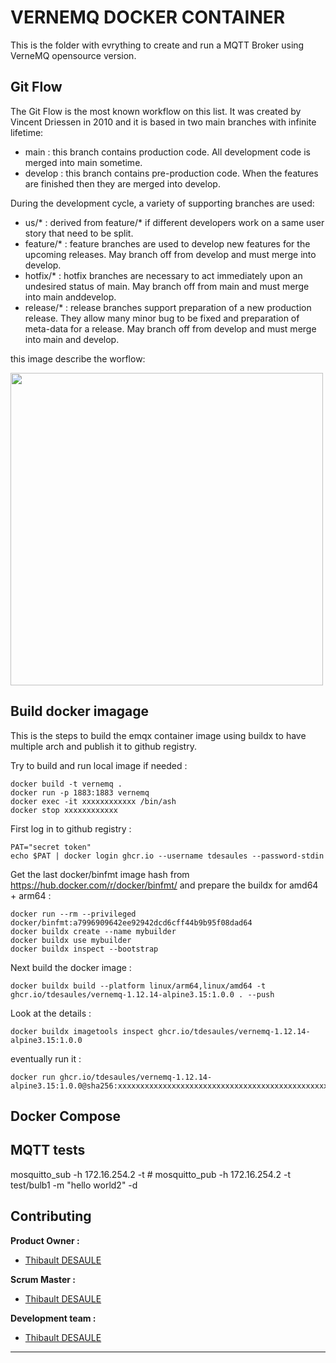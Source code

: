 # VERNEMQ DOCKER CONTAINER

This is the folder with evrything to create and run a MQTT Broker using VerneMQ opensource version.

## Git Flow 

The Git Flow is the most known workflow on this list. It was created by Vincent Driessen in 2010 and it is based in two main branches with infinite lifetime:
- main : this branch contains production code. All development code is merged into main sometime.
- develop : this branch contains pre-production code. When the features are finished then they are merged into develop.

During the development cycle, a variety of supporting branches are used:
- us/* : derived from feature/* if different developers work on a same user story that need to be split.
- feature/* : feature branches are used to develop new features for the upcoming releases. May branch off from develop and must merge into develop.
- hotfix/* : hotfix branches are necessary to act immediately upon an undesired status of main. May branch off from main and must merge into main anddevelop.
- release/* : release branches support preparation of a new production release. They allow many minor bug to be fixed and preparation of meta-data for a release. May branch off from develop and must merge into main and develop.

this image describe the worflow:

<img src="https://git-flow.readthedocs.io/fr/latest/_images/gitflow.png" width="500">

## Build docker imagage

This is the steps to build the emqx container image using buildx to have multiple arch and publish it to github registry.

Try to build and run local image if needed : 

```shell
docker build -t vernemq .
docker run -p 1883:1883 vernemq
docker exec -it xxxxxxxxxxxx /bin/ash
docker stop xxxxxxxxxxxx
```

First log in to github registry :

```shell
PAT="secret token"
echo $PAT | docker login ghcr.io --username tdesaules --password-stdin
```

Get the last docker/binfmt image hash from https://hub.docker.com/r/docker/binfmt/ and prepare the buildx for amd64 + arm64 :

```shell
docker run --rm --privileged docker/binfmt:a7996909642ee92942dcd6cff44b9b95f08dad64
docker buildx create --name mybuilder
docker buildx use mybuilder
docker buildx inspect --bootstrap
```

Next build the docker image :

```shell
docker buildx build --platform linux/arm64,linux/amd64 -t ghcr.io/tdesaules/vernemq-1.12.14-alpine3.15:1.0.0 . --push
```

Look at the details : 

```shell
docker buildx imagetools inspect ghcr.io/tdesaules/vernemq-1.12.14-alpine3.15:1.0.0
```

eventually run it :

```shell
docker run ghcr.io/tdesaules/vernemq-1.12.14-alpine3.15:1.0.0@sha256:xxxxxxxxxxxxxxxxxxxxxxxxxxxxxxxxxxxxxxxxxxxxxxxxxxxxx
```

## Docker Compose


## MQTT tests 

mosquitto_sub -h 172.16.254.2 -t \#
mosquitto_pub -h 172.16.254.2 -t test/bulb1 -m "hello world2" -d

## Contributing

**Product Owner :**
- [Thibault DESAULE](mailto:thibault@desaules.me)

**Scrum Master :**
- [Thibault DESAULE](mailto:thibault@desaules.me)

**Development team :**
- [Thibault DESAULE](mailto:thibault@desaules.me)

***
